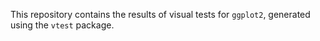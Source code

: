 This repository contains the results of visual tests for `ggplot2`, generated using the `vtest` package.
